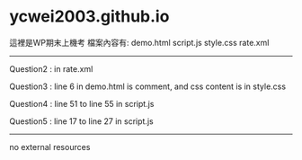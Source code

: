 # ycwei2003.github.io

這裡是WP期末上機考
檔案內容有:
demo.html
script.js
style.css
rate.xml

------------------------

Question2 : in rate.xml

Question3 : line 6 in demo.html is comment, and css content is in style.css

Question4 : line 51 to line 55 in script.js

Question5 : line 17 to line 27 in script.js

------------------------

no external resources 
